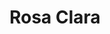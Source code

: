 ---
title: Rosa Clara
type: sposo
marca: rosa-clara
logo: /assets/img/abiti-sposa/thumb-rosa-clara.jpg
---
